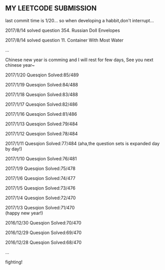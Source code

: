 ﻿
## MY LEETCODE SUBMISSION

last commit time is 1/20... 
so when developing a habbit,don't interrupt...

2017/8/14  solved question 354. Russian Doll Envelopes

2017/8/14  solved question 11. Container With Most Water


...

Chinese new year is comming and I will rest for few days,
See you next chinese year~



2017/1/20  Quesqion Solved:85/489


2017/1/19  Quesqion Solved:84/488


2017/1/18  Quesqion Solved:83/488


2017/1/17  Quesqion Solved:82/486


2017/1/16  Quesqion Solved:81/486


2017/1/13  Quesqion Solved:79/484


2017/1/12  Quesqion Solved:78/484


2017/1/11  Quesqion Solved:77/484 
(aha,the question sets is expanded day by day!)


2017/1/10  Quesqion Solved:76/481


2017/1/9  Quesqion Solved:75/478


2017/1/6  Quesqion Solved:74/477


2017/1/5  Quesqion Solved:73/476


2017/1/4  Quesqion Solved:72/470


2017/1/3  Quesqion Solved:71/470    
(happy new year!)

2016/12/30  Quesqion Solved:70/470


2016/12/29  Quesqion Solved:69/470


2016/12/28  Quesqion Solved:68/470


...


fighting!